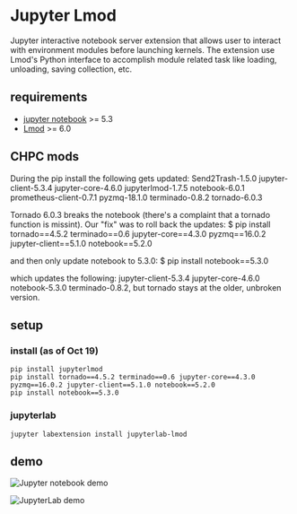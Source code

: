 # Jupyter Lmod

Jupyter interactive notebook server extension that allows user 
to interact with environment modules before launching kernels.
The extension use Lmod's Python interface to accomplish module
related task like loading, unloading, saving collection, etc.

## requirements

- [jupyter notebook](https://github.com/jupyter/notebook) >= 5.3
- [Lmod](https://github.com/TACC/Lmod) >= 6.0

## CHPC mods

During the pip install the following gets updated: Send2Trash-1.5.0 jupyter-client-5.3.4 jupyter-core-4.6.0 jupyterlmod-1.7.5 notebook-6.0.1 prometheus-client-0.7.1 pyzmq-18.1.0 terminado-0.8.2 tornado-6.0.3

Tornado 6.0.3 breaks the notebook (there's a complaint that a tornado function is missint). Our "fix" was to roll back the updates:
$ pip install tornado==4.5.2 terminado==0.6 jupyter-core==4.3.0 pyzmq==16.0.2 jupyter-client==5.1.0 notebook==5.2.0

and then only update notebook to 5.3.0:
$ pip install notebook==5.3.0

which updates the following: jupyter-client-5.3.4 jupyter-core-4.6.0 notebook-5.3.0 terminado-0.8.2, but tornado stays at the older, unbroken version.

## setup

### install (as of Oct 19)
```
pip install jupyterlmod
pip install tornado==4.5.2 terminado==0.6 jupyter-core==4.3.0 pyzmq==16.0.2 jupyter-client==5.1.0 notebook==5.2.0
pip install notebook==5.3.0
```

### jupyterlab

```
jupyter labextension install jupyterlab-lmod
```

## demo

![Jupyter notebook demo](http://i.imgur.com/IP9uUJp.gif)

![JupyterLab demo](https://i.imgur.com/1HDH7iN.gif)
